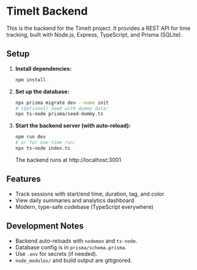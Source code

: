 # TimeIt Backend

This is the backend for the TimeIt project. It provides a REST API for time tracking, built with Node.js, Express, TypeScript, and Prisma (SQLite).

## Setup

1. **Install dependencies:**
   ```bash
   npm install
   ```
2. **Set up the database:**
   ```bash
   npx prisma migrate dev --name init
   # (Optional) Seed with dummy data:
   npx ts-node prisma/seed-dummy.ts
   ```
3. **Start the backend server (with auto-reload):**
   ```bash
   npm run dev
   # or for one-time run:
   npx ts-node index.ts
   ```
   The backend runs at http://localhost:3001

## Features
- Track sessions with start/end time, duration, tag, and color
- View daily summaries and analytics dashboard
- Modern, type-safe codebase (TypeScript everywhere)

## Development Notes
- Backend auto-reloads with `nodemon` and `ts-node`.
- Database config is in `prisma/schema.prisma`.
- Use `.env` for secrets (if needed).
- `node_modules/` and build output are gitignored.
